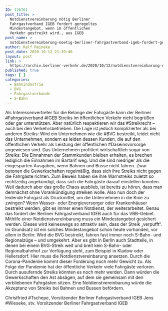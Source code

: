 ```yaml
---
ID: 126761
post_title: >
  Notdienstvereinbarung nötig Berliner
  Fahrgastverband IGEB fordert geregeltes
  Mindestangebot, wenn im öffentlichen
  Verkehr gestreikt wird., aus IGEB
post_name: >
  notdienstvereinbarung-noetig-berliner-fahrgastverband-igeb-fordert-geregeltes-mindestangebot-wenn-im-oeffentlichen-verkehr-gestreikt-wird-aus-igeb
author: Ralf Reineke
post_date: 2020-10-12 21:39:40
layout: post
link: >
  https://archiv.berliner-verkehr.de/2020/10/12/notdienstvereinbarung-noetig-berliner-fahrgastverband-igeb-fordert-geregeltes-mindestangebot-wenn-im-oeffentlichen-verkehr-gestreikt-wird-aus-igeb/
published: true
tags: [ ]
categories:
  - Bahnindustrie
  - BVG
  - Fahrgastverbände
  - S-Bahn
---
```

Als Interessenvertreter für die Belange der Fahrgäste kann der Berliner #Fahrgastverband #IGEB Streiks im öffentlichen Verkehr nicht begrüßen oder gar unterstützen. Aber natürlich respektieren wir das #Streikrecht – auch bei den Verkehrsbetrieben.
Die Lage ist jedoch komplizierter als bei anderen Streiks: Wird ein Unternehmen wie die #BVG bestreikt, leidet nicht das Unternehmen, sondern es leiden dessen Kunden, die auf den öffentlichen Verkehr als Leistung der öffentlichen #Daseinsvorsorge angewiesen sind. Das Unternehmen profitiert wirtschaftlich sogar von Streiks: Die Einnahmen der Stammkunden bleiben erhalten, es brechen lediglich die Einnahmen im Bartarif weg. Und die sind niedriger als die eingesparten Ausgaben, wenn Bahnen und Busse nicht fahren.
Zwar betonen die Gewerkschaften regelmäßig, dass sich ihre Streiks nicht gegen die Fahrgäste richten. Zum Beweis haben sie ihre Warnstreiks zuletzt so rechtzeitig angekündigt, dass sich die Fahrgäste darauf einstellen konnten. Weil dadurch aber das große Chaos ausblieb, ist bereits zu hören, dass man demnächst ohne Vorankündigung streiken wolle. Also nun doch der leidende Fahrgast als Druckmittel, um die Unternehmen in die Knie zu zwingen?
Wenn Wasser- oder Energieversorger oder Krankenhäuser bestreikt werden, gibt es immer einen Notdienst, der weiterarbeitet. Genau das fordert der Berliner Fahrgastverband IGEB auch für das VBB-Gebiet.
Mithilfe einer Notdienstvereinbarung muss ein Mindestangebot gesichert werden. Dieses wird keineswegs so attraktiv sein, dass der Streik „verpufft“.
Im Grundsatz ist ein solches Mindestangebot schon heute vorhanden, vor allem in Berlin: Wird die BVG bestreikt, fahren fast immer noch S-Bahn- und Regionalzüge – und umgekehrt. Aber es gibt in Berlin auch Stadtteile, in denen bei einem BVG-Streik weit und breit kein S-Bahn- oder Regionalbahnhof zur Verfügung steht, zum Beispiel in Kladow oder Hellersdorf. Hier muss die Notdienstvereinbarung ansetzen.
Durch die Corona-Pandemie kommt dieser Forderung noch mehr Gewicht zu. Als Folge der Pandemie hat der öffentliche Verkehr viele Fahrgäste verloren. Durch ausufernde Streiks könnten es noch mehr werden. Dann würden die Gewerkschaften den Ast absägen, auf dem sie gemeinsam mit den verbliebenen Fahrgästen sitzen. Eine Notdienstvereinbarung würde die Akzeptanz von Streiks bei Bahnen und Bussen befördern.

Christfried #Tschepe, Vorsitzender Berliner Fahrgastverband IGEB
Jens #Wieseke, stv. Vorsitzender Berliner Fahrgastverband IGEB